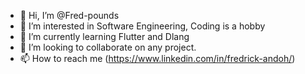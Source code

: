 - 👋 Hi, I’m @Fred-pounds
- 👀 I’m interested in Software Engineering, Coding is a hobby
- 🌱 I’m currently learning Flutter and Dlang
- 💞️ I’m looking to collaborate on any project.
- 📫 How to reach me (https://www.linkedin.com/in/fredrick-andoh/)

<!---
Fred-pounds/Fred-pounds is a ✨ special ✨ repository because its `README.md` (this file) appears on your GitHub profile.
You can click the Preview link to take a look at your changes.
--->
